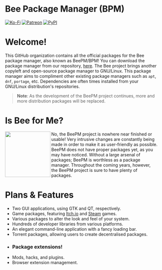 # Bee Package Manager (BPM)
[![Ko-Fi](https://img.shields.io/badge/donate-kofi-blue?style=for-the-badge&logo=ko-fi&color=DEB247&logoColor=FFFFFF&labelColor=091C19)](https://ko-fi.com/molasses)
[![Patreon](https://img.shields.io/badge/donate-patreon-blue?style=for-the-badge&logo=patreon&color=DEB247&logoColor=FFFFFF&labelColor=091C19)](https://www.patreon.com/molasseslover)
[![PyPI](https://img.shields.io/badge/install-pip-blue?style=for-the-badge&logo=python&color=DEB247&logoColor=FFFFFF&labelColor=091C19)](https://pypi.org/project/BeePM/)

# Welcome!
This GitHub organization contains all the official packages for the Bee package manager, also known as BeePM/BPM! 
You can download the package manager from our repository, [here](https://github.com/BeePackages/Bee). 
The Bee project brings another copyleft and open-source package manager to GNU/Linux. This package 
manager aims to compliment other existing package managers such as `apt`, `dnf`, `portage`, etc. 
Dependencies are often times installed from your GNU/Linux distribution's repositories. 

> **Note**: As the development of the BeePM project continues, more and more distribution packages will be replaced.

# Is Bee for Me?

<img src="https://user-images.githubusercontent.com/60114762/167272177-82f4c007-dc32-49e5-8441-59a8349e1951.png" align="left" width="150px"/>
No, the BeePM project is nowhere near finished or usable! Very intrusive changes are constantly being made in 
order to make it as user-friendly as possible. BeePM does not have proper packages yet, as you may have noticed.
Without a large arsenal of packages; BeePM is worthless as a package manager. Throughout the coming years, however,
the BeePM project is sure to have plenty of packages.
<br clear="left"/>

# Plans & Features
- Two GUI applications, using GTK and QT, respectively.
- Game packages, featuring [Itch.io](https://itch.io/) and [Steam](https://store.steampowered.com/) games.
- Various packages to alter the look and feel of your system.
- Hundreds of developer libraries from various platforms.
- An elegant command-line application with a fancy loading bar.
- Torrent packages, allowing users to create decentralised packages.
- ### Package extensions!
- Mods, hacks, and plugins.
- Browser extension management.
